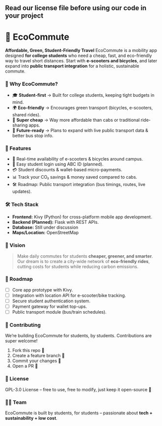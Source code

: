 ## Read our license file before using our code in your project

# 🌱 EcoCommute
**Affordable, Green, Student-Friendly Travel**
EcoCommute is a mobility app designed **for college students** who need a cheap, fast, and eco-friendly way to travel short distances. Start with **e-scooters and bicycles**, and later expand into **public transport integration** for a holistic, sustainable commute.

### 🚀 Why EcoCommute?
* 🎓 **Student-first** → Built for college students, keeping tight budgets in mind.
* 🌍 **Eco-friendly** → Encourages green transport (bicycles, e-scooters, shared rides).
* 💸 **Super cheap** → Way more affordable than cabs or traditional ride-sharing apps.
* 🚌 **Future-ready** → Plans to expand with live public transport data & better bus stop info.

### 📱 Features
* 📍 Real-time availability of e-scooters & bicycles around campus.
* 🔑 Easy student login using ABC ID (planned).
* 💳 Student discounts & wallet-based micro-payments.
* 📊 Track your CO₂ savings & money saved compared to cabs.
* 🛠️ Roadmap: Public transport integration (bus timings, routes, live updates).

### 🛠️ Tech Stack
* **Frontend:** Kivy (Python) for cross-platform mobile app development.
* **Backend (Planned):** Flask with REST APIs.
* **Database:** Still under discussion
* **Maps/Location:** OpenStreetMap

### 🎯 Vision
> Make daily commutes for students **cheaper, greener, and smarter**.
> Our dream is to create a city-wide network of **eco-friendly rides**, cutting costs for students while reducing carbon emissions.

### 🔮 Roadmap
* [ ] Core app prototype with Kivy.
* [ ] Integration with location API for e-scooter/bike tracking.
* [ ] Secure student authentication system.
* [ ] Payment gateway for wallet top-ups.
* [ ] Public transport module (bus/train schedules).

### 🤝 Contributing
We’re building EcoCommute for students, by students. Contributions are super welcome!
1. Fork this repo 🍴
2. Create a feature branch 🌿
3. Commit your changes 📝
4. Open a PR 🚀

### 📜 License
GPL-3.0 License – free to use, free to modify, just keep it open-source 💚

### 👩‍💻 Team
EcoCommute is built by students, for students – passionate about **tech + sustainability + low cost**.
